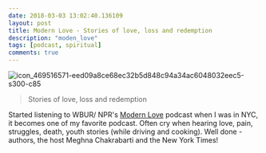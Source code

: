 ```yaml
---
date: 2018-03-03 13:02:40.136109
layout: post
title: Modern Love - Stories of love, loss and redemption
description: "moden_love"
tags: [podcast, spiritual]
comments: true
---
```

![icon_469516571-eed09a8ce68ec32b5d848c94a34ac6048032eec5-s300-c85](https://user-images.githubusercontent.com/5177427/36939296-5564ff64-1ee3-11e8-8cae-1df015ffee64.jpg)

> Stories of love, loss and redemption

Started listening to WBUR/ NPR's [Modern Love](https://www.nytimes.com/column/modern-love) podcast when I was in NYC, it becomes one of my favorite podcast. Often cry when hearing love, pain, struggles, death, youth stories (while driving and cooking). Well done - authors, the host Meghna Chakrabarti and the New York Times!